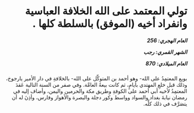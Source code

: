 <h1 dir="rtl">تولي المعتمد على الله الخلافة العباسية وانفراد أخيه (الموفق) بالسلطة كلها .</h1>

<h5 dir="rtl">العام الهجري:  256

الشهر القمري: رجب

العام الميلادي: 870</h5>

<p dir="rtl">بويع المعتمِدُ على الله- وهو أحمد بن المتوكِّل على الله- بالخلافةِ في دار الأمير يارجوخ، وذلك قبل خلعِ المهتدي بأيامٍ، ثم كانت بيعةُ العامَّة. وفي صفر من السنة التالية عَقدَ المعتمِدُ لأخيه أبي أحمد على الكوفةِ وطريق مكة والحرمين واليمن، وأضاف إليه في رمضان نيابةَ بغداد والسواد وواسط وكور دجلة والبصرة والأهواز وفارس، وأذِنَ له أن يتصَرَّف في ذلك كلِّه.</p></br>
